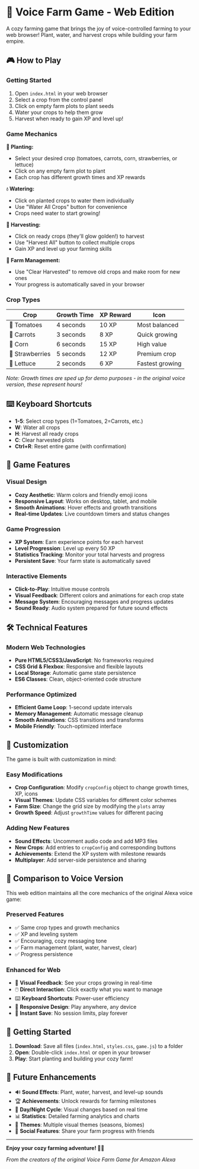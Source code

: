 # 🌾 Voice Farm Game - Web Edition

A cozy farming game that brings the joy of voice-controlled farming to your web browser! Plant, water, and harvest crops while building your farm empire.

## 🎮 How to Play

### Getting Started
1. Open `index.html` in your web browser
2. Select a crop from the control panel
3. Click on empty farm plots to plant seeds
4. Water your crops to help them grow
5. Harvest when ready to gain XP and level up!

### Game Mechanics

**🌱 Planting:**
- Select your desired crop (tomatoes, carrots, corn, strawberries, or lettuce)
- Click on any empty farm plot to plant
- Each crop has different growth times and XP rewards

**💧 Watering:**
- Click on planted crops to water them individually
- Use "Water All Crops" button for convenience
- Crops need water to start growing!

**🌾 Harvesting:**
- Click on ready crops (they'll glow golden!) to harvest
- Use "Harvest All" button to collect multiple crops
- Gain XP and level up your farming skills

**🧹 Farm Management:**
- Use "Clear Harvested" to remove old crops and make room for new ones
- Your progress is automatically saved in your browser

### Crop Types

| Crop | Growth Time | XP Reward | Icon |
|------|-------------|-----------|------|
| 🍅 Tomatoes | 4 seconds | 10 XP | Most balanced |
| 🥕 Carrots | 3 seconds | 8 XP | Quick growing |
| 🌽 Corn | 6 seconds | 15 XP | High value |
| 🍓 Strawberries | 5 seconds | 12 XP | Premium crop |
| 🥬 Lettuce | 2 seconds | 6 XP | Fastest growing |

*Note: Growth times are sped up for demo purposes - in the original voice version, these represent hours!*

## ⌨️ Keyboard Shortcuts

- **1-5**: Select crop types (1=Tomatoes, 2=Carrots, etc.)
- **W**: Water all crops
- **H**: Harvest all ready crops
- **C**: Clear harvested plots
- **Ctrl+R**: Reset entire game (with confirmation)

## 🎯 Game Features

### Visual Design
- **Cozy Aesthetic**: Warm colors and friendly emoji icons
- **Responsive Layout**: Works on desktop, tablet, and mobile
- **Smooth Animations**: Hover effects and growth transitions
- **Real-time Updates**: Live countdown timers and status changes

### Game Progression
- **XP System**: Earn experience points for each harvest
- **Level Progression**: Level up every 50 XP
- **Statistics Tracking**: Monitor your total harvests and progress
- **Persistent Save**: Your farm state is automatically saved

### Interactive Elements
- **Click-to-Play**: Intuitive mouse controls
- **Visual Feedback**: Different colors and animations for each crop state
- **Message System**: Encouraging messages and progress updates
- **Sound Ready**: Audio system prepared for future sound effects

## 🛠️ Technical Features

### Modern Web Technologies
- **Pure HTML5/CSS3/JavaScript**: No frameworks required
- **CSS Grid & Flexbox**: Responsive and flexible layouts
- **Local Storage**: Automatic game state persistence
- **ES6 Classes**: Clean, object-oriented code structure

### Performance Optimized
- **Efficient Game Loop**: 1-second update intervals
- **Memory Management**: Automatic message cleanup
- **Smooth Animations**: CSS transitions and transforms
- **Mobile Friendly**: Touch-optimized interface

## 🎨 Customization

The game is built with customization in mind:

### Easy Modifications
- **Crop Configuration**: Modify `cropConfig` object to change growth times, XP, icons
- **Visual Themes**: Update CSS variables for different color schemes  
- **Farm Size**: Change the grid size by modifying the `plots` array
- **Growth Speed**: Adjust `growthTime` values for different pacing

### Adding New Features
- **Sound Effects**: Uncomment audio code and add MP3 files
- **New Crops**: Add entries to `cropConfig` and corresponding buttons
- **Achievements**: Extend the XP system with milestone rewards
- **Multiplayer**: Add server-side persistence and sharing

## 🌟 Comparison to Voice Version

This web edition maintains all the core mechanics of the original Alexa voice game:

### Preserved Features
- ✅ Same crop types and growth mechanics
- ✅ XP and leveling system  
- ✅ Encouraging, cozy messaging tone
- ✅ Farm management (plant, water, harvest, clear)
- ✅ Progress persistence

### Enhanced for Web
- 🎯 **Visual Feedback**: See your crops growing in real-time
- 🖱️ **Direct Interaction**: Click exactly what you want to manage
- ⌨️ **Keyboard Shortcuts**: Power-user efficiency
- 📱 **Responsive Design**: Play anywhere, any device
- 💾 **Instant Save**: No session limits, play forever

## 🚀 Getting Started

1. **Download**: Save all files (`index.html`, `styles.css`, `game.js`) to a folder
2. **Open**: Double-click `index.html` or open in your browser
3. **Play**: Start planting and building your cozy farm!

## 🎉 Future Enhancements

- 🔊 **Sound Effects**: Plant, water, harvest, and level-up sounds
- 🏆 **Achievements**: Unlock rewards for farming milestones  
- 🌙 **Day/Night Cycle**: Visual changes based on real time
- 📊 **Statistics**: Detailed farming analytics and charts
- 🎨 **Themes**: Multiple visual themes (seasons, biomes)
- 🤝 **Social Features**: Share your farm progress with friends

---

**Enjoy your cozy farming adventure! 🌾✨**

*From the creators of the original Voice Farm Game for Amazon Alexa* 